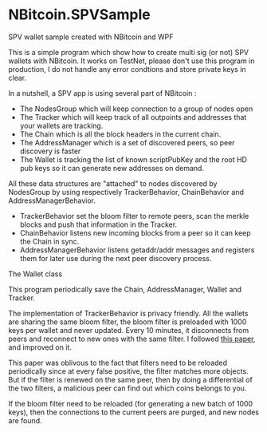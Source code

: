 # NBitcoin.SPVSample
SPV wallet sample created with NBitcoin and WPF

This is a simple program which show how to create multi sig (or not) SPV wallets with NBitcoin.
It works on TestNet, please don't use this program in production, I do not handle any error condtions and store private keys in clear.

In a nutshell, a SPV app is using several part of NBitcoin :

* The NodesGroup which will keep connection to a group of nodes open
* The Tracker which will keep track of all outpoints and addresses that your wallets are tracking.
* The Chain which is all the block headers in the current chain.
* The AddressManager which is a set of discovered peers, so peer discovery is faster
* The Wallet is tracking the list of known scriptPubKey and the root HD pub keys so it can generate new addresses on demand.

All these data structures are "attached" to nodes discovered by NodesGroup by using respectively TrackerBehavior, ChainBehavior and AddressManagerBehavior.

* TrackerBehavior set the bloom filter to remote peers, scan the merkle blocks and push that information in the Tracker.
* ChainBehavior listens new incoming blocks from a peer so it can keep the Chain in sync.
* AddressManagerBehavior listens getaddr/addr messages and registers them for later use during the next peer discovery process.

The Wallet class 

This program periodically save the Chain, AddressManager, Wallet and Tracker.

The implementation of TrackerBehavior is privacy friendly. All the wallets are sharing the same bloom filter, the bloom filter is preloaded with 1000 keys per wallet and never updated.
Every 10 minutes, it disconnects from peers and reconnect to new ones with the same filter. I followed [this paper](http://eprint.iacr.org/2014/763.pdf), and improved on it.

This paper was oblivous to the fact that filters need to be reloaded periodically since at every false positive, the filter matches more objects.
But if the filter is renewed on the same peer, then by doing a differential of the two filters, a malicious peer can find out which coins belongs to you.

If the bloom filter need to be reloaded (for generating a new batch of 1000 keys), then the connections to the current peers are purged, and new nodes are found.
